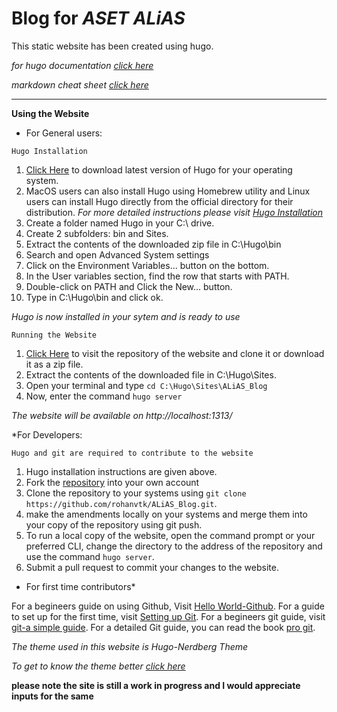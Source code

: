 # Blog for *ASET ALiAS*


This static website has been created using hugo.

*for hugo documentation [click here](https://gohugo.io/documentation/)*

*markdown cheat sheet [click here](https://github.com/adam-p/markdown-here/wiki/Markdown-Cheatsheet#code)*

---
**Using the Website**

* For General users:

`Hugo Installation`
1) [Click Here](https://github.com/gohugoio/hugo/releases) to  download latest version of Hugo for your operating system.
2) MacOS users can also  install Hugo using Homebrew utility and Linux users can install Hugo directly from the official directory for their distribution.
*For more detailed instructions please visit [Hugo Installation](https://gohugo.io/getting-started/installing)*
3)  Create a folder named Hugo in your C:\ drive.
4) Create 2 subfolders: bin and Sites.
5) Extract the contents of the downloaded zip file in C:\Hugo\bin
6) Search and open  Advanced System settings
7) Click on the Environment Variables… button on the bottom.
8) In the User variables section, find the row that starts with PATH.
9) Double-click on PATH and Click the New… button.
10) Type in C:\Hugo\bin and click ok.

*Hugo is now installed in your sytem and is ready to use*

`Running the Website`

1) [Click Here](https://github.com/rohanvtk/ALiAS_Blog/) to visit the repository of the website and clone it or download it as a zip file.
2) Extract the contents of the downloaded file in C:\Hugo\Sites.
3) Open your terminal and type `cd C:\Hugo\Sites\ALiAS_Blog`
4) Now, enter the command `hugo server`

*The website will be available on http://localhost:1313/*


*For Developers:

`Hugo and git are required to contribute to the website`

1) Hugo installation instructions are given above.
2) Fork the [repository](https://github.com/rohanvtk/ALiAS_Blog/) into your own account
3) Clone the repository to your systems using `git clone https://github.com/rohanvtk/ALiAS_Blog.git`.
4) make the amendments locally on your systems and merge them into your copy of the repository using git push.
5) To run a local copy of the website, open the command prompt or your preferred CLI, change the directory to the address of the repository and use the command `hugo server`.
6) Submit a pull request to commit your changes to the website.

* For first time contributors*

For a begineers guide on using Github, Visit [Hello World-Github](https://guides.github.com/activities/hello-world/).
For a guide to set up for the first time, visit [Setting up Git](https://git-scm.com/book/en/v2/Getting-Started-First-Time-Git-Setup).
For a begineers git guide, visit [git-a simple guide](http://rogerdudler.github.io/git-guide/).
For a detailed Git guide, you can read the book [pro git](https://git-scm.com/book/en/v2).  


*The theme used in this website is Hugo-Nerdberg Theme*

*To get to know the theme better [click here](https://github.com/appernetic/hugo-nederburg-theme/)*




__please note the site is still a work in progress and I would appreciate inputs for the same__
